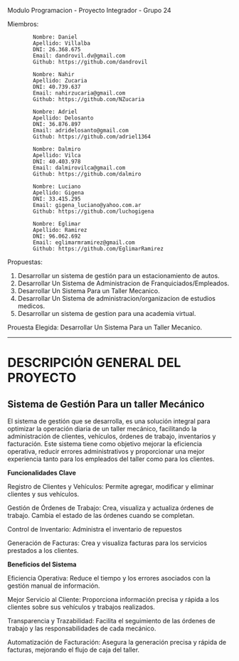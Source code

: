 Modulo Programacion - Proyecto Integrador - Grupo 24

Miembros:

            Nombre: Daniel
            Apellido: Villalba
            DNI: 26.368.675
            Email: dandrovil.dv@gmail.com
            Github: https://github.com/dandrovil

            Nombre: Nahir
            Apellido: Zucaria
            DNI: 40.739.637
            Email: nahirzucaria@gmail.com
            Github: https://github.com/NZucaria

            Nombre: Adriel
            Apellido: Delosanto
            DNI: 36.876.897
            Email: adridelosanto@gmail.com
            Github: https://github.com/adriel1364

            Nombre: Dalmiro
            Apellido: Vilca
            DNI: 40.403.978
            Email: dalmirovilca@gmail.com
            Github: https://github.com/dalmiro

            Nombre: Luciano
            Apellido: Gigena
            DNI: 33.415.295
            Email: gigena_luciano@yahoo.com.ar
            Github: https://github.com/luchogigena

            Nombre: Eglimar
            Apellido: Ramirez
            DNI: 96.062.692
            Email: eglimarmramirez@gmail.com
            Github: https://github.com/EglimarRamirez

Propuestas:

1. Desarrollar un sistema de gestión para un estacionamiento de autos.
2. Desarrollar Un Sistema de Administracion de Franquiciados/Empleados.
3. Desarrollar Un Sistema Para un Taller Mecanico.
4. Desarrollar Un Sistema de administracion/organizacion de estudios medicos.
5. Desarrollar un sistema de gestion para una academia virtual.

Prouesta Elegida: Desarrollar Un Sistema Para un Taller Mecanico.

---

# **DESCRIPCIÓN GENERAL DEL PROYECTO**


## **Sistema de Gestión Para un taller Mecánico**


El sistema de gestión que se desarrolla, es una solución integral para optimizar la operación diaria de un taller mecánico, facilitando la administración de clientes, vehículos, órdenes de trabajo, inventarios y facturación. Este sistema tiene como objetivo mejorar la eficiencia operativa, reducir errores administrativos y proporcionar una mejor experiencia tanto para los empleados del taller como para los clientes.


**Funcionalidades Clave**


Registro de Clientes y Vehículos: Permite agregar, modificar y eliminar clientes y sus vehículos.

Gestión de Órdenes de Trabajo: Crea, visualiza y actualiza órdenes de trabajo. Cambia el estado de las órdenes cuando se completan.

Control de Inventario: Administra el inventario de repuestos

Generación de Facturas: Crea y visualiza facturas para los servicios prestados a los clientes.


**Beneficios del Sistema**

Eficiencia Operativa: Reduce el tiempo y los errores asociados con la gestión manual de información.

Mejor Servicio al Cliente: Proporciona información precisa y rápida a los clientes sobre sus vehículos y trabajos realizados.

Transparencia y Trazabilidad: Facilita el seguimiento de las órdenes de trabajo y las responsabilidades de cada mecánico.

Automatización de Facturación: Asegura la generación precisa y rápida de facturas, mejorando el flujo de caja del taller.
